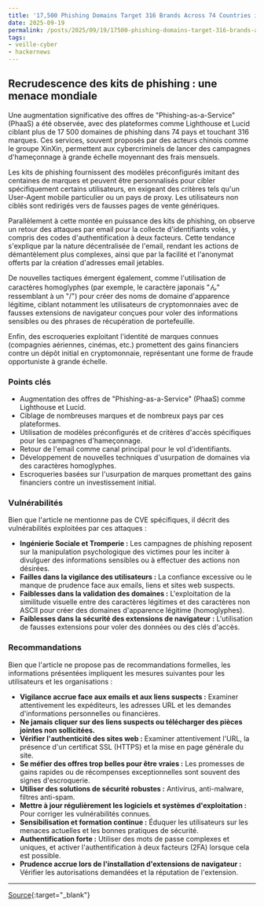 ```yaml
---
title: '17,500 Phishing Domains Target 316 Brands Across 74 Countries in Global PhaaS Surge'
date: 2025-09-19
permalink: /posts/2025/09/19/17500-phishing-domains-target-316-brands-across-74-countries-in-global-phaas-surge/
tags:
- veille-cyber
- hackernews
---
```

## Recrudescence des kits de phishing : une menace mondiale

Une augmentation significative des offres de "Phishing-as-a-Service" (PhaaS) a été observée, avec des plateformes comme Lighthouse et Lucid ciblant plus de 17 500 domaines de phishing dans 74 pays et touchant 316 marques. Ces services, souvent proposés par des acteurs chinois comme le groupe XinXin, permettent aux cybercriminels de lancer des campagnes d'hameçonnage à grande échelle moyennant des frais mensuels.

Les kits de phishing fournissent des modèles préconfigurés imitant des centaines de marques et peuvent être personnalisés pour cibler spécifiquement certains utilisateurs, en exigeant des critères tels qu'un User-Agent mobile particulier ou un pays de proxy. Les utilisateurs non ciblés sont redirigés vers de fausses pages de vente génériques.

Parallèlement à cette montée en puissance des kits de phishing, on observe un retour des attaques par email pour la collecte d'identifiants volés, y compris des codes d'authentification à deux facteurs. Cette tendance s'explique par la nature décentralisée de l'email, rendant les actions de démantèlement plus complexes, ainsi que par la facilité et l'anonymat offerts par la création d'adresses email jetables.

De nouvelles tactiques émergent également, comme l'utilisation de caractères homoglyphes (par exemple, le caractère japonais "ん" ressemblant à un "/") pour créer des noms de domaine d'apparence légitime, ciblant notamment les utilisateurs de cryptomonnaies avec de fausses extensions de navigateur conçues pour voler des informations sensibles ou des phrases de récupération de portefeuille.

Enfin, des escroqueries exploitant l'identité de marques connues (compagnies aériennes, cinémas, etc.) promettent des gains financiers contre un dépôt initial en cryptomonnaie, représentant une forme de fraude opportuniste à grande échelle.

### Points clés

*   Augmentation des offres de "Phishing-as-a-Service" (PhaaS) comme Lighthouse et Lucid.
*   Ciblage de nombreuses marques et de nombreux pays par ces plateformes.
*   Utilisation de modèles préconfigurés et de critères d'accès spécifiques pour les campagnes d'hameçonnage.
*   Retour de l'email comme canal principal pour le vol d'identifiants.
*   Développement de nouvelles techniques d'usurpation de domaines via des caractères homoglyphes.
*   Escroqueries basées sur l'usurpation de marques promettant des gains financiers contre un investissement initial.

### Vulnérabilités

Bien que l'article ne mentionne pas de CVE spécifiques, il décrit des vulnérabilités exploitées par ces attaques :

*   **Ingénierie Sociale et Tromperie :** Les campagnes de phishing reposent sur la manipulation psychologique des victimes pour les inciter à divulguer des informations sensibles ou à effectuer des actions non désirées.
*   **Failles dans la vigilance des utilisateurs :** La confiance excessive ou le manque de prudence face aux emails, liens et sites web suspects.
*   **Faiblesses dans la validation des domaines :** L'exploitation de la similitude visuelle entre des caractères légitimes et des caractères non ASCII pour créer des domaines d'apparence légitime (homoglyphes).
*   **Faiblesses dans la sécurité des extensions de navigateur :** L'utilisation de fausses extensions pour voler des données ou des clés d'accès.

### Recommandations

Bien que l'article ne propose pas de recommandations formelles, les informations présentées impliquent les mesures suivantes pour les utilisateurs et les organisations :

*   **Vigilance accrue face aux emails et aux liens suspects :** Examiner attentivement les expéditeurs, les adresses URL et les demandes d'informations personnelles ou financières.
*   **Ne jamais cliquer sur des liens suspects ou télécharger des pièces jointes non sollicitées.**
*   **Vérifier l'authenticité des sites web :** Examiner attentivement l'URL, la présence d'un certificat SSL (HTTPS) et la mise en page générale du site.
*   **Se méfier des offres trop belles pour être vraies :** Les promesses de gains rapides ou de récompenses exceptionnelles sont souvent des signes d'escroquerie.
*   **Utiliser des solutions de sécurité robustes :** Antivirus, anti-malware, filtres anti-spam.
*   **Mettre à jour régulièrement les logiciels et systèmes d'exploitation :** Pour corriger les vulnérabilités connues.
*   **Sensibilisation et formation continue :** Éduquer les utilisateurs sur les menaces actuelles et les bonnes pratiques de sécurité.
*   **Authentification forte :** Utiliser des mots de passe complexes et uniques, et activer l'authentification à deux facteurs (2FA) lorsque cela est possible.
*   **Prudence accrue lors de l'installation d'extensions de navigateur :** Vérifier les autorisations demandées et la réputation de l'extension.

---
[Source](https://thehackernews.com/2025/09/17500-phishing-domains-target-316.html){:target="_blank"}
